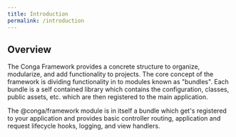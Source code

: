 ```yaml
---
title: Introduction
permalink: /introduction
---
```


## Overview

The Conga Framework provides a concrete structure to organize, modularize, and add functionality
to projects. The core concept of the framework is dividing functionality in to modules known
as "bundles". Each bundle is a self contained library which contains the configuration, classes, public assets,
etc. which are then registered to the main application.

The @conga/framework module is in itself a bundle which get's registered to your application and
provides basic controller routing, application and request lifecycle hooks, logging, and view handlers.
